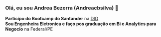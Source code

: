 ### Olá, eu sou Andrea Bezerra (Andreacbsilva) 👋

**Participo do Bootcamp do Santander** na [DIO](https://dio.me)  
**Sou Engenheira Eletronica e faço pos graduação em Bi e Analytics para Negocio** na Federal/PE
